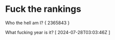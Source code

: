 # Fuck the rankings

Who the hell am I?
{ 2365843 }

What fucking year is it?
[ 2024-07-28T03:03:46Z ]
